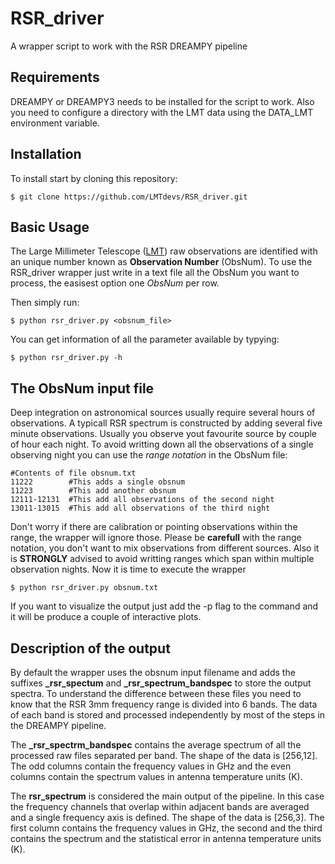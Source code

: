 # RSR_driver
A wrapper script to work with the RSR DREAMPY pipeline

## Requirements
DREAMPY or DREAMPY3 needs to be installed for the script to work. Also you need to configure a directory with the LMT data using the DATA_LMT environment variable.

## Installation

To install start by cloning this repository:

```
$ git clone https://github.com/LMTdevs/RSR_driver.git
```

## Basic Usage

The Large Millimeter Telescope ([LMT](http://lmtgtm.org/)) raw observations are identified with an unique number known as **Observation Number** (ObsNum). To use the RSR_driver wrapper just write in a text file all the ObsNum you want to process, the easisest option one *ObsNum* per row.

Then simply run: 
```
$ python rsr_driver.py <obsnum_file>
```

You can get information of all the parameter available by typying:
```
$ python rsr_driver.py -h
```
## The ObsNum input file

Deep integration on astronomical sources usually require several hours of observations. A typicall RSR spectrum is constructed by adding several five minute observations. Usually you observe yout favourite source by couple of hour each night. To avoid writting down all the observations of a single observing night you can use the *range notation* in the ObsNum file:

```
#Contents of file obsnum.txt
11222        #This adds a single obsnum
11223        #This add another obsnum
12111-12131  #This add all observations of the second night
13011-13015  #This add all observations of the third night
```
Don't worry if there are calibration or pointing observations within the range, the wrapper will ignore those. Please be **carefull** with the range notation, you don't want to mix observations from different sources. Also it is **STRONGLY** advised to avoid writting ranges which span within multiple observation nights. Now it is time to execute the wrapper
```
$ python rsr_driver.py obsnum.txt
```
If you want to visualize the output just add the -p flag to the command and it will be produce a couple of interactive plots.

## Description of the output

By default the wrapper uses the obsnum input filename and adds the suffixes **_rsr_spectum** and **_rsr_spectrum_bandspec** to store the output spectra. 
To understand the difference between these files you need to know that the RSR 3mm frequency range is divided into 6 bands. The data of each band is stored and processed independently by most of the steps in the DREAMPY pipeline.

The **_rsr_spectrm_bandspec** contains the average spectrum of all the processed raw files separated per band. The shape of the data is [256,12]. The odd columns contain the frequency values in GHz and the even columns contain the spectrum values in antenna temperature units (K).

The **rsr_spectrum** is considered the main output of the pipeline. In this case the frequency channels that overlap within adjacent bands are averaged and a single frequency axis is defined. The shape of the data is [256,3]. The first column contains the frequency values in GHz, the second and the third contains the spectrum and the statistical error in antenna temperature units (K).
